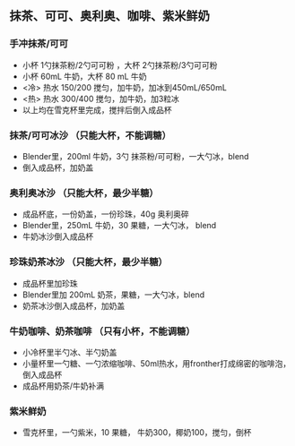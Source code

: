 ## 抹茶、可可、奥利奥、咖啡、紫米鲜奶
### 手冲抹茶/可可
- 小杯 1勺抹茶粉/2勺可可粉 ，大杯 2勺抹茶粉/3勺可可粉
- 小杯 60mL 牛奶，大杯 80 mL 牛奶
- <冷> 热水 150/200 搅匀，加牛奶，加冰到450mL/650mL
- <热> 热水 300/400 搅匀，加牛奶，加3粒冰
- 以上均在雪克杯里完成，搅拌后倒入成品杯

### 抹茶/可可冰沙 （只能大杯，不能调糖）
- Blender里，200ml 牛奶，3勺 抹茶粉/可可粉，一大勺冰，blend
- 倒入成品杯，加奶盖

### 奥利奥冰沙 （只能大杯，最少半糖）
- 成品杯底，一份奶盖，一份珍珠，40g 奥利奥碎
- Blender里，250mL 牛奶，30 果糖，一大勺冰， blend
- 牛奶冰沙倒入成品杯

### 珍珠奶茶冰沙 （只能大杯，最少半糖）
- 成品杯里加珍珠
- Blender里加 200mL 奶茶，果糖，一大勺冰，blend
- 奶茶冰沙倒入成品杯，加奶盖

### 牛奶咖啡、奶茶咖啡 （只有小杯，不能调糖） 
- 小冷杯里半勺冰、半勺奶盖
- 小量杯里一勺糖、一勺浓缩咖啡、50ml热水，用fronther打成绵密的咖啡泡，倒入成品杯
- 成品杯用奶茶/牛奶补满

### 紫米鲜奶
- 雪克杯里，一勺紫米，10 果糖， 牛奶300，椰奶100，搅匀，倒杯

